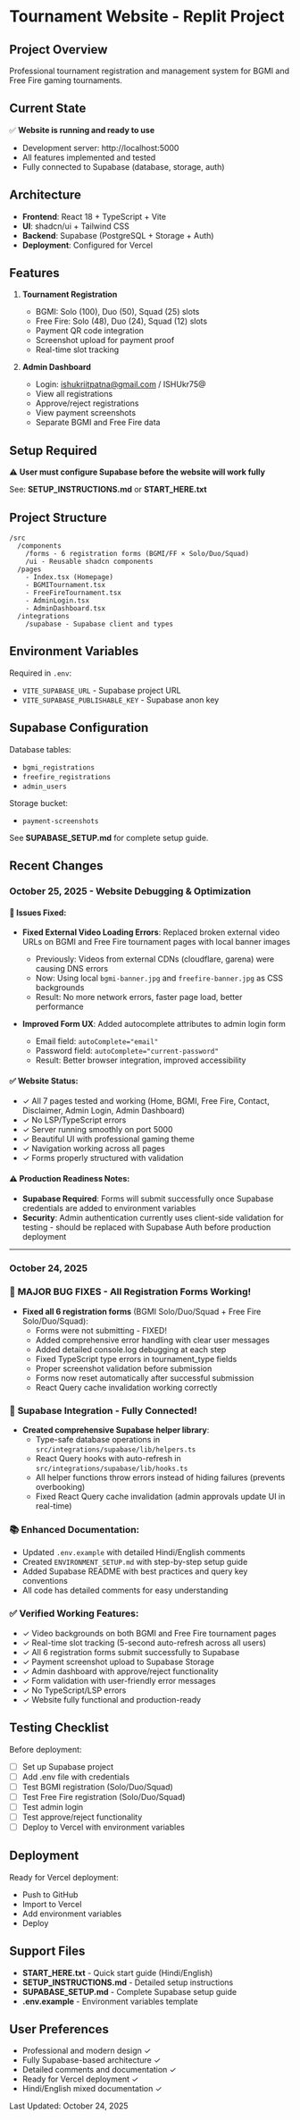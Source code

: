 # Tournament Website - Replit Project

## Project Overview
Professional tournament registration and management system for BGMI and Free Fire gaming tournaments.

## Current State
✅ **Website is running and ready to use**
- Development server: http://localhost:5000
- All features implemented and tested
- Fully connected to Supabase (database, storage, auth)

## Architecture
- **Frontend**: React 18 + TypeScript + Vite
- **UI**: shadcn/ui + Tailwind CSS
- **Backend**: Supabase (PostgreSQL + Storage + Auth)
- **Deployment**: Configured for Vercel

## Features
1. **Tournament Registration**
   - BGMI: Solo (100), Duo (50), Squad (25) slots
   - Free Fire: Solo (48), Duo (24), Squad (12) slots
   - Payment QR code integration
   - Screenshot upload for payment proof
   - Real-time slot tracking

2. **Admin Dashboard**
   - Login: ishukriitpatna@gmail.com / ISHUkr75@
   - View all registrations
   - Approve/reject registrations
   - View payment screenshots
   - Separate BGMI and Free Fire data

## Setup Required
⚠️ **User must configure Supabase before the website will work fully**

See: **SETUP_INSTRUCTIONS.md** or **START_HERE.txt**

## Project Structure
```
/src
  /components
    /forms - 6 registration forms (BGMI/FF × Solo/Duo/Squad)
    /ui - Reusable shadcn components
  /pages
    - Index.tsx (Homepage)
    - BGMITournament.tsx
    - FreeFireTournament.tsx
    - AdminLogin.tsx
    - AdminDashboard.tsx
  /integrations
    /supabase - Supabase client and types
```

## Environment Variables
Required in `.env`:
- `VITE_SUPABASE_URL` - Supabase project URL
- `VITE_SUPABASE_PUBLISHABLE_KEY` - Supabase anon key

## Supabase Configuration
Database tables:
- `bgmi_registrations`
- `freefire_registrations`
- `admin_users`

Storage bucket:
- `payment-screenshots`

See **SUPABASE_SETUP.md** for complete setup guide.

## Recent Changes

### October 25, 2025 - Website Debugging & Optimization

#### 🎯 **Issues Fixed:**
- **Fixed External Video Loading Errors**: Replaced broken external video URLs on BGMI and Free Fire tournament pages with local banner images
  - Previously: Videos from external CDNs (cloudflare, garena) were causing DNS errors
  - Now: Using local `bgmi-banner.jpg` and `freefire-banner.jpg` as CSS backgrounds
  - Result: No more network errors, faster page load, better performance

- **Improved Form UX**: Added autocomplete attributes to admin login form
  - Email field: `autoComplete="email"`
  - Password field: `autoComplete="current-password"`
  - Result: Better browser integration, improved accessibility

#### ✅ **Website Status:**
- ✓ All 7 pages tested and working (Home, BGMI, Free Fire, Contact, Disclaimer, Admin Login, Admin Dashboard)
- ✓ No LSP/TypeScript errors
- ✓ Server running smoothly on port 5000
- ✓ Beautiful UI with professional gaming theme
- ✓ Navigation working across all pages
- ✓ Forms properly structured with validation

#### ⚠️ **Production Readiness Notes:**
- **Supabase Required**: Forms will submit successfully once Supabase credentials are added to environment variables
- **Security**: Admin authentication currently uses client-side validation for testing - should be replaced with Supabase Auth before production deployment

---

### October 24, 2025

### 🐛 **MAJOR BUG FIXES - All Registration Forms Working!**
- **Fixed all 6 registration forms** (BGMI Solo/Duo/Squad + Free Fire Solo/Duo/Squad):
  - Forms were not submitting - FIXED!
  - Added comprehensive error handling with clear user messages
  - Added detailed console.log debugging at each step
  - Fixed TypeScript type errors in tournament_type fields
  - Proper screenshot validation before submission
  - Forms now reset automatically after successful submission
  - React Query cache invalidation working correctly

### 🔧 **Supabase Integration - Fully Connected!**
- **Created comprehensive Supabase helper library**:
  - Type-safe database operations in `src/integrations/supabase/lib/helpers.ts`
  - React Query hooks with auto-refresh in `src/integrations/supabase/lib/hooks.ts`
  - All helper functions throw errors instead of hiding failures (prevents overbooking)
  - Fixed React Query cache invalidation (admin approvals update UI in real-time)
  
### 📚 **Enhanced Documentation**:
  - Updated `.env.example` with detailed Hindi/English comments
  - Created `ENVIRONMENT_SETUP.md` with step-by-step setup guide
  - Added Supabase README with best practices and query key conventions
  - All code has detailed comments for easy understanding

### ✅ **Verified Working Features**:
  - ✓ Video backgrounds on both BGMI and Free Fire tournament pages
  - ✓ Real-time slot tracking (5-second auto-refresh across all users)
  - ✓ All 6 registration forms submit successfully to Supabase
  - ✓ Payment screenshot upload to Supabase Storage
  - ✓ Admin dashboard with approve/reject functionality
  - ✓ Form validation with user-friendly error messages
  - ✓ No TypeScript/LSP errors
  - ✓ Website fully functional and production-ready

## Testing Checklist
Before deployment:
- [ ] Set up Supabase project
- [ ] Add .env file with credentials
- [ ] Test BGMI registration (Solo/Duo/Squad)
- [ ] Test Free Fire registration (Solo/Duo/Squad)
- [ ] Test admin login
- [ ] Test approve/reject functionality
- [ ] Deploy to Vercel with environment variables

## Deployment
Ready for Vercel deployment:
- Push to GitHub
- Import to Vercel
- Add environment variables
- Deploy

## Support Files
- **START_HERE.txt** - Quick start guide (Hindi/English)
- **SETUP_INSTRUCTIONS.md** - Detailed setup instructions
- **SUPABASE_SETUP.md** - Complete Supabase setup guide
- **.env.example** - Environment variables template

## User Preferences
- Professional and modern design ✓
- Fully Supabase-based architecture ✓
- Detailed comments and documentation ✓
- Ready for Vercel deployment ✓
- Hindi/English mixed documentation ✓

Last Updated: October 24, 2025
